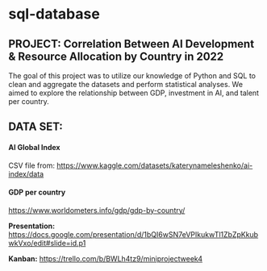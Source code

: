 # sql-database

## PROJECT: Correlation Between AI Development & Resource Allocation by Country in 2022

The goal of this project was to utilize our knowledge of Python and SQL to clean and aggregate the datasets and perform statistical analyses. We aimed to explore the relationship between GDP, investment in AI, and talent per country.


## DATA SET: 

#### AI Global Index

CSV file from:
https://www.kaggle.com/datasets/katerynameleshenko/ai-index/data

#### GDP per country

https://www.worldometers.info/gdp/gdp-by-country/



**Presentation:** https://docs.google.com/presentation/d/1bQI6wSN7eVPIkukwTl1ZbZpKkubwkVxo/edit#slide=id.p1

**Kanban:** https://trello.com/b/BWLh4tz9/miniprojectweek4
